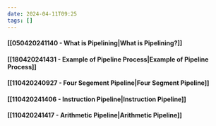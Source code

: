 ```yaml
---
date: 2024-04-11T09:25
tags: []
---
```

#### [[050420241140 - What is Pipelining|What is Pipelining?]]
#### [[180420241431 - Example of Pipeline Process|Example of Pipeline Process]]
#### [[110420240927 - Four Segement Pipeline|Four Segment Pipeline]]
#### [[110420241406 - Instruction Pipeline|Instruction Pipeline]]
#### [[110420241417 - Arithmetic Pipeline|Arithmetic Pipeline]]